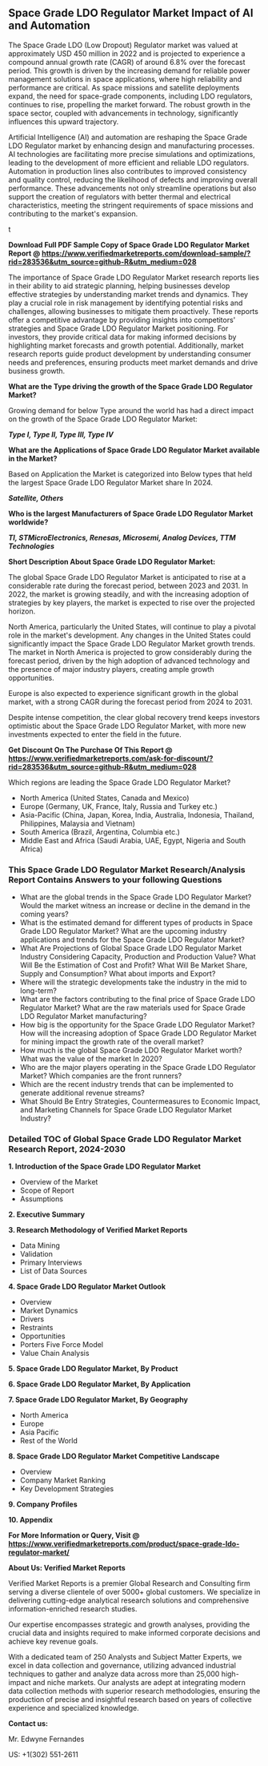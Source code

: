 <h2>Space Grade LDO Regulator Market Impact of AI and Automation</h2><p>The Space Grade LDO (Low Dropout) Regulator market was valued at approximately USD 450 million in 2022 and is projected to experience a compound annual growth rate (CAGR) of around 6.8% over the forecast period. This growth is driven by the increasing demand for reliable power management solutions in space applications, where high reliability and performance are critical. As space missions and satellite deployments expand, the need for space-grade components, including LDO regulators, continues to rise, propelling the market forward. The robust growth in the space sector, coupled with advancements in technology, significantly influences this upward trajectory.</p><p>Artificial Intelligence (AI) and automation are reshaping the Space Grade LDO Regulator market by enhancing design and manufacturing processes. AI technologies are facilitating more precise simulations and optimizations, leading to the development of more efficient and reliable LDO regulators. Automation in production lines also contributes to improved consistency and quality control, reducing the likelihood of defects and improving overall performance. These advancements not only streamline operations but also support the creation of regulators with better thermal and electrical characteristics, meeting the stringent requirements of space missions and contributing to the market's expansion.</p>t</p><p id="" class=""><strong>Download Full PDF Sample Copy of Space Grade LDO Regulator Market Report @ <a href="https://www.verifiedmarketreports.com/download-sample/?rid=283536&utm_source=github-R&utm_medium=028" target="_blank">https://www.verifiedmarketreports.com/download-sample/?rid=283536&utm_source=github-R&utm_medium=028</a></strong></p><p>The importance of&nbsp;Space Grade LDO Regulator Market research reports lies in their ability to aid strategic planning, helping businesses develop effective strategies by understanding market trends and dynamics. They play a crucial role in risk management by identifying potential risks and challenges, allowing businesses to mitigate them proactively. These reports offer a competitive advantage by providing insights into competitors' strategies and Space Grade LDO Regulator Market positioning. For investors, they provide critical data for making informed decisions by highlighting market forecasts and growth potential. Additionally, market research reports guide product development by understanding consumer needs and preferences, ensuring products meet market demands and drive business growth.</p><p><strong>What are the&nbsp;Type driving the growth of the Space Grade LDO Regulator Market?</strong></p><p id="" class="">Growing demand for below Type around the world has had a direct impact on the growth of the Space Grade LDO Regulator Market:</p><em><strong>Type I, Type II, Type III, Type IV</strong></em></p><strong>What are the&nbsp;Applications&nbsp;of Space Grade LDO Regulator Market available in the Market?</strong></p><p id="" class="">Based on Application the Market is categorized into Below types that held the largest Space Grade LDO Regulator Market share In 2024.</p><em><strong>Satellite, Others</strong></em></p><strong>Who is the largest Manufacturers of Space Grade LDO Regulator Market worldwide?</strong></p><p><em><strong>TI, STMicroElectronics, Renesas, Microsemi, Analog Devices, TTM Technologies</strong></em></p><p id="" class=""><strong>Short Description About Space Grade LDO Regulator Market:</strong></p><p>The global Space Grade LDO Regulator Market is anticipated to rise at a considerable rate during the forecast period, between 2023 and 2031. In 2022, the market is growing steadily, and with the increasing adoption of strategies by key players, the market is expected to rise over the projected horizon.</p><p>North America, particularly the United States, will continue to play a pivotal role in the market's development. Any changes in the United States could significantly impact the Space Grade LDO Regulator Market growth trends. The market in North America is projected to grow considerably during the forecast period, driven by the high adoption of advanced technology and the presence of major industry players, creating ample growth opportunities.</p><p>Europe is also expected to experience significant growth in the global market, with a strong CAGR during the forecast period from 2024 to 2031.</p><p>Despite intense competition, the clear global recovery trend keeps investors optimistic about the Space Grade LDO Regulator Market, with more new investments expected to enter the field in the future.</p><p id="" class=""><strong>Get Discount On The Purchase Of This Report @ <a href="https://www.verifiedmarketreports.com/ask-for-discount/?rid=283536&utm_source=github-R&utm_medium=028" target="_blank">https://www.verifiedmarketreports.com/ask-for-discount/?rid=283536&utm_source=github-R&utm_medium=028</a></strong></p>Which regions are leading the Space Grade LDO Regulator Market?</p><ul><li>North America (United States, Canada and Mexico)</li><li>Europe (Germany, UK, France, Italy, Russia and Turkey etc.)</li><li>Asia-Pacific (China, Japan, Korea, India, Australia, Indonesia, Thailand, Philippines, Malaysia and Vietnam)</li><li>South America (Brazil, Argentina, Columbia etc.)</li><li>Middle East and Africa (Saudi Arabia, UAE, Egypt, Nigeria and South Africa)</li></ul><h3 id="" class="">This Space Grade LDO Regulator Market Research/Analysis Report Contains Answers to your following Questions</h3><ul><li>What are the global trends in the Space Grade LDO Regulator Market? Would the market witness an increase or decline in the demand in the coming years?</li><li>What is the estimated demand for different types of products in Space Grade LDO Regulator Market? What are the upcoming industry applications and trends for the Space Grade LDO Regulator Market?</li><li>What Are Projections of Global Space Grade LDO Regulator Market Industry Considering Capacity, Production and Production Value? What Will Be the Estimation of Cost and Profit? What Will Be Market Share, Supply and Consumption? What about imports and Export?</li><li>Where will the strategic developments take the industry in the mid to long-term?</li><li>What are the factors contributing to the final price of Space Grade LDO Regulator Market? What are the raw materials used for Space Grade LDO Regulator Market manufacturing?</li><li>How big is the opportunity for the Space Grade LDO Regulator Market? How will the increasing adoption of Space Grade LDO Regulator Market for mining impact the growth rate of the overall market?</li><li>How much is the global Space Grade LDO Regulator Market worth? What was the value of the market In 2020?</li><li>Who are the major players operating in the Space Grade LDO Regulator Market? Which companies are the front runners?</li><li>Which are the recent industry trends that can be implemented to generate additional revenue streams?</li><li>What Should Be Entry Strategies, Countermeasures to Economic Impact, and Marketing Channels for Space Grade LDO Regulator Market Industry?</li></ul><h3 id="" class="">Detailed TOC of Global Space Grade LDO Regulator Market Research Report, 2024-2030</h3><p id="" class=""><strong>1. Introduction of the Space Grade LDO Regulator Market</strong></p><ul><li>Overview of the Market</li><li>Scope of Report</li><li>Assumptions</li></ul><p id="" class=""><strong>2. Executive Summary</strong></p><p id="" class=""><strong>3. Research Methodology of Verified Market Reports</strong></p><ul><li>Data Mining</li><li>Validation</li><li>Primary Interviews</li><li>List of Data Sources</li></ul><p id="" class=""><strong>4. Space Grade LDO Regulator Market Outlook</strong></p><ul><li>Overview</li><li>Market Dynamics</li><li>Drivers</li><li>Restraints</li><li>Opportunities</li><li>Porters Five Force Model</li><li>Value Chain Analysis</li></ul><p id="" class=""><strong>5. Space Grade LDO Regulator Market, By Product</strong></p><p id="" class=""><strong>6. Space Grade LDO Regulator Market, By Application</strong></p><p id="" class=""><strong>7. Space Grade LDO Regulator Market, By Geography</strong></p><ul><li>North America</li><li>Europe</li><li>Asia Pacific</li><li>Rest of the World</li></ul><p id="" class=""><strong>8. Space Grade LDO Regulator Market Competitive Landscape</strong></p><ul><li>Overview</li><li>Company Market Ranking</li><li>Key Development Strategies</li></ul><p id="" class=""><strong>9. Company Profiles</strong></p><p id="" class=""><strong>10. Appendix</strong></p><p id="" class=""><strong>For More Information or Query, Visit @ <a href="https://www.verifiedmarketreports.com/product/space-grade-ldo-regulator-market/" target="_blank">https://www.verifiedmarketreports.com/product/space-grade-ldo-regulator-market/</a></strong></p><p id="" class=""><strong>About Us: Verified Market Reports</strong></p><p id="" class="">Verified Market Reports is a premier Global Research and Consulting firm serving a diverse clientele of over 5000+ global customers. We specialize in delivering cutting-edge analytical research solutions and comprehensive information-enriched research studies.</p><p id="" class="">Our expertise encompasses strategic and growth analyses, providing the crucial data and insights required to make informed corporate decisions and achieve key revenue goals.</p><p id="" class="">With a dedicated team of 250 Analysts and Subject Matter Experts, we excel in data collection and governance, utilizing advanced industrial techniques to gather and analyze data across more than 25,000 high-impact and niche markets. Our analysts are adept at integrating modern data collection methods with superior research methodologies, ensuring the production of precise and insightful research based on years of collective experience and specialized knowledge.</p><p id="" class=""><strong>Contact us:</strong></p><p id="" class="">Mr. Edwyne Fernandes</p><p id="" class="">US: +1(302) 551-2611</p>